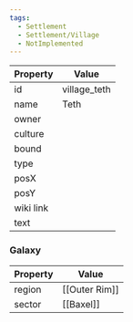 ```yaml
---
tags:
  - Settlement
  - Settlement/Village
  - NotImplemented
---
```


| Property  | Value        |
| --------- | ------------ |
| id        | village_teth |
| name      | Teth         |
| owner     |              |
| culture   |              |
| bound     |              |
| type      |              |
| posX      |              |
| posY      |              |
| wiki link |              |
| text      |              |

### Galaxy
| Property | Value         |
| -------- | ------------- |
| region   | [[Outer Rim]] |
| sector   | [[Baxel]]     |
